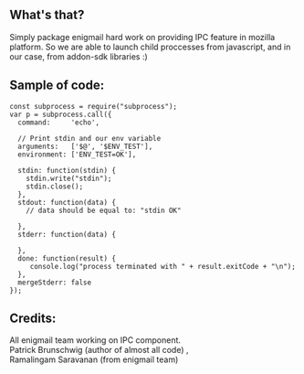 <h2>What's that?</h2>
Simply package enigmail hard work on providing IPC feature in mozilla platform.
So we are able to launch child proccesses from javascript,
and in our case, from addon-sdk libraries :)

<h2>Sample of code:</h2>

    const subprocess = require("subprocess");
    var p = subprocess.call({
      command:     'echo',
      
      // Print stdin and our env variable
      arguments:   ['$@', '$ENV_TEST'],
      environment: ['ENV_TEST=OK'],
      
      stdin: function(stdin) {
        stdin.write("stdin");
        stdin.close();
      },
      stdout: function(data) {
        // data should be equal to: "stdin OK"
        
      },
      stderr: function(data) {
        
      },
      done: function(result) {
         console.log("process terminated with " + result.exitCode + "\n");
      },
      mergeStderr: false
    });


<h2>Credits:</h2>
All enigmail team working on IPC component.<br/>
  Patrick Brunschwig (author of almost all code) <patrick@mozilla-enigmail.org>,<br/>
  Ramalingam Saravanan (from enigmail team) <svn@xmlterm.org><br/>
